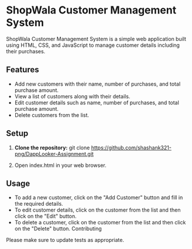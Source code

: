 # ShopWala Customer Management System
ShopWala Customer Management System is a simple web application built using HTML, CSS, and JavaScript to manage customer details including their purchases.

## Features
- Add new customers with their name, number of purchases, and total purchase amount.
- View a list of customers along with their details.
- Edit customer details such as name, number of purchases, and total purchase amount.
- Delete customers from the list.

## Setup
1. **Clone the repository:**
git clone <https://github.com/shashank321-png/DappLooker-Assignment.git>

2. Open index.html in your web browser.

## Usage
- To add a new customer, click on the "Add Customer" button and fill in the required details.
- To edit customer details, click on the customer from the list and then click on the "Edit" button.
- To delete a customer, click on the customer from the list and then click on the "Delete" button.
Contributing

Please make sure to update tests as appropriate.
